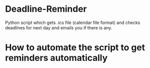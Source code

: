 # Deadline-Reminder
Python script which gets .ics file (calendar file format) and checks deadlines for next day and emails you if there is any.

# How to automate the script to get reminders automatically

